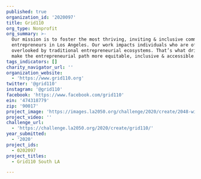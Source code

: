 ```yaml
---
published: true
organization_id: '2020097'
title: Grid110
org_type: Nonprofit
org_summary: >-
  Our mission is to foster the most thriving, inviting & inclusive community for
  entrepreneurs in Los Angeles. Our work impacts individuals who are often
  overlooked by traditional entrepreneurial ecosystems. That’s what drives us to
  make the entrepreneurial path more equitable, inclusive & accessible.
tags_indicators: []
charity_navigator_url: ''
organization_website:
  - 'https://www.grid110.org'
twitter: '@grid110'
instagram: '@grid110'
facebook: 'https://www.facebook.com/grid110'
ein: '474318779'
zip: '90017'
project_image: 'https://images.la2050.org/challenge/2020/create/2048-wide/grid110.jpg'
project_video: ''
challenge_url:
  - 'https://challenge.la2050.org/2020/create/grid110/'
year_submitted:
  - '2020'
project_ids:
  - 0202097
project_titles:
  - Grid110 South LA

---
```

